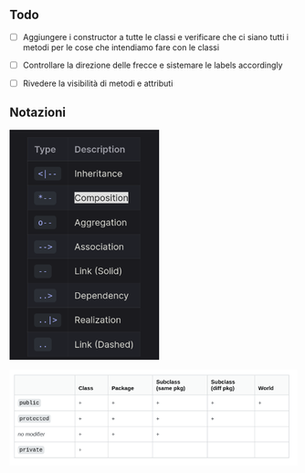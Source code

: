 ## Todo 
- [ ] Aggiungere i constructor a tutte le classi e verificare che ci siano tutti i metodi per le cose che intendiamo fare con le classi
- [ ] Controllare la direzione delle frecce e sistemare le labels accordingly
- [ ] Rivedere la visibilità di metodi e attributi


## Notazioni
![alt text](image-1.png)

![alt text](image.png)
